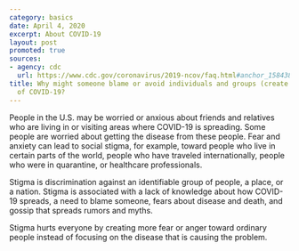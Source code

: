 ```yaml
---
category: basics
date: April 4, 2020
excerpt: About COVID-19
layout: post
promoted: true
sources:
- agency: cdc
  url: https://www.cdc.gov/coronavirus/2019-ncov/faq.html#anchor_1584386215012
title: Why might someone blame or avoid individuals and groups (create stigma) because
  of COVID-19?
---
```


People in the U.S. may be worried or anxious about friends and relatives who are living in or visiting areas where COVID-19 is spreading. Some people are worried about getting the disease from these people. Fear and anxiety can lead to social stigma, for example, toward people who live in certain parts of the world, people who have traveled internationally, people who were in quarantine, or healthcare professionals.

Stigma is discrimination against an identifiable group of people, a place, or a nation. Stigma is associated with a lack of knowledge about how COVID-19 spreads, a need to blame someone, fears about disease and death, and gossip that spreads rumors and myths.

Stigma hurts everyone by creating more fear or anger toward ordinary people instead of focusing on the disease that is causing the problem.